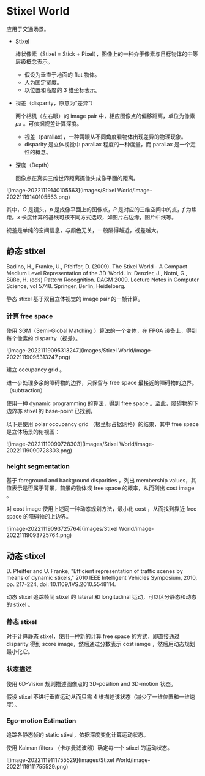 # Stixel World

应用于交通场景。

- Stixel

	棒状像素（Stixel = Stick + Pixel），图像上的一种介于像素与目标物体的中等层级概念表示。
	
	- 假设为垂直于地面的 flat 物体。
	- 人为固定宽度。
	- 以位置和高度的 3 维坐标表示。
	
- 视差（disparity，原意为“差异”）

	两个相机（左右眼）的 image pair 中，相应图像点的偏移距离，单位为像素 $px$ 。可依据视差计算深度。
	
	- 视差（parallax），一种两眼从不同角度看物体出现差异的物理现象。
	- disparity 是立体视觉中 parallax 程度的一种度量，而 parallax 是一个定性的概念。
	
- 深度（Depth）

  图像点在真实三维世界距离摄像头成像平面的距离。

![image-20221119140105563](images/Stixel World/image-20221119140105563.png)

其中，$O$ 是镜头，$p$ 是成像平面上的图像点，$P$ 是对应的三维空间中的点，$f$ 为焦距。$x$ 长度计算的基线可按不同方式选取，如图片右边缘，图片中线等。

视差是单纯的空间信息，与颜色无关，一般隔得越近，视差越大。

## 静态 stixel

Badino, H., Franke, U., Pfeiffer, D. (2009). The Stixel World - A Compact Medium Level Representation of the 3D-World. In: Denzler, J., Notni, G., Süße, H. (eds) Pattern Recognition. DAGM 2009. Lecture Notes in Computer Science, vol 5748. Springer, Berlin, Heidelberg.

静态 stixel 基于双目立体视觉的 image pair 的一帧计算。

### 计算 free space

使用 SGM（Semi-Global Matching ）算法的一个变体，在 FPGA 设备上，得到每个像素的 disparity（视差）。

![image-20221119095313247](images/Stixel World/image-20221119095313247.png)

建立 occupancy grid 。

进一步处理多余的障碍物的边界，只保留与 free space 最接近的障碍物的边界。（subtraction）

使用一种 dynamic programming 的算法，得到 free space 。至此，障碍物的下边界亦 stixel 的 base-point 已找到。

以下是使用 polar occupancy grid （极坐标占据网格）的结果，其中 free space 是立体场景的俯视图：

![image-20221119090728303](images/Stixel World/image-20221119090728303.png)

### height segmentation

基于 foreground and background disparities ，列出 membership values，其值表示是否属于背景，前景的物体或 free space 的概率，从而列出 cost image 。

对 cost image 使用上述同一种动态规划方法，最小化 cost ，从而找到靠近 free space 的障碍物的上边界。 

![image-20221119093725764](images/Stixel World/image-20221119093725764.png)

## 动态 stixel

D. Pfeiffer and U. Franke, "Efficient representation of traffic scenes by means of dynamic stixels," 2010 IEEE Intelligent Vehicles Symposium, 2010, pp. 217-224, doi: 10.1109/IVS.2010.5548114.

动态 stixel 追踪帧间 stixel 的 lateral 和 longitudinal 运动，可以区分静态和动态的 stixel 。

### 静态 stixel

对于计算静态 stixel，使用一种新的计算 free space 的方式，即直接通过 disparity 得到 score image，然后通过分数表示 cost iamge ，然后用动态规划最小化它。

### 状态描述

使用 6D-Vision 规则描述图像点的 3D-position and 3D-motion 状态。

假设 stixel 不进行垂直运动从而只需 4 维描述该状态（减少了一维位置和一维速度）。

### Ego-motion Estimation

追踪各静态帧的 static stixel，依据深度变化计算运动状态。

使用 Kalman filters （卡尔曼滤波器）确定每一个 stixel 的运动状态。

![image-20221119111755529](images/Stixel World/image-20221119111755529.png)